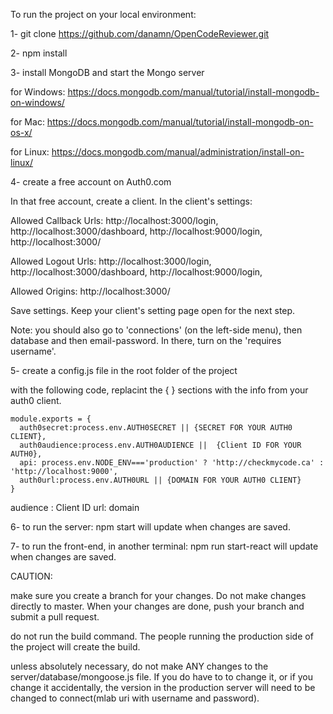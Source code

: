 
To run the project on your local environment:

1- git clone https://github.com/danamn/OpenCodeReviewer.git

2- npm install

3- install MongoDB and start the Mongo server

for Windows: https://docs.mongodb.com/manual/tutorial/install-mongodb-on-windows/

for Mac: https://docs.mongodb.com/manual/tutorial/install-mongodb-on-os-x/

for Linux: https://docs.mongodb.com/manual/administration/install-on-linux/

4- create a free account on Auth0.com

In that free account, create a client.
In the client's settings:

Allowed Callback Urls:
http://localhost:3000/login,
http://localhost:3000/dashboard,
http://localhost:9000/login,
http://localhost:3000/

Allowed Logout Urls:
http://localhost:3000/login,
http://localhost:3000/dashboard,
http://localhost:9000/login,

Allowed Origins:
http://localhost:3000/

Save settings. Keep your client's setting page open for the next step.

Note: you should also go to 'connections' (on the left-side menu), then database and then email-password. In there, turn on the 'requires username'.

5- create a config.js file in the root folder of the project

with the following code, replacint the { } sections with the info from your auth0 client.

```
module.exports = {
  auth0secret:process.env.AUTH0SECRET || {SECRET FOR YOUR AUTH0 CLIENT},
  auth0audience:process.env.AUTH0AUDIENCE ||  {Client ID FOR YOUR AUTH0},
  api: process.env.NODE_ENV==='production' ? 'http://checkmycode.ca' : 'http://localhost:9000',
  auth0url:process.env.AUTH0URL || {DOMAIN FOR YOUR AUTH0 CLIENT}
}
```

audience : Client ID
url: domain

6- to run the server: npm start
will update when changes are saved.

7- to run the front-end, in another terminal: npm run start-react
will update when changes are saved.


CAUTION:

make sure you create a branch for your changes. Do not make changes directly to master. When your changes are done, push your branch and submit a pull request.

do not run the build command. The people running the production side of the project will create the build.

unless absolutely necessary, do not make ANY changes to the server/database/mongoose.js file.
If you do have to to change it, or if you change it accidentally, the version in the production server will need to be changed to connect(mlab uri with username and password).

